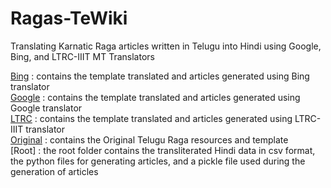 # Ragas-TeWiki

Translating Karnatic Raga articles written in Telugu into Hindi using Google, Bing, and LTRC-IIIT MT Translators

[Bing](./Bing-Translate) : contains the template translated and articles generated using Bing translator  
[Google](./Google-Translate) : contains the template translated and articles generated using Google translator  
[LTRC](./LTRC-Translate) : contains the template translated and articles generated using LTRC-IIIT translator  
[Original](./Original) : contains the Original Telugu Raga resources and template  
[Root] : the root folder contains the transliterated Hindi data in csv format, the python files for generating articles, and a pickle file used during the generation of articles
